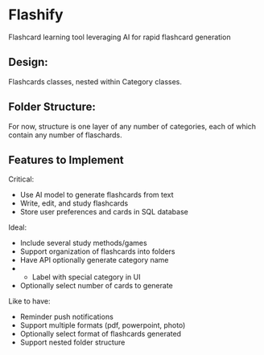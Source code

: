 # Flashify
Flashcard learning tool leveraging AI for rapid flashcard generation


## Design:

Flashcards classes, nested within Category classes. 



## Folder Structure:
For now, structure is one layer of any number of categories, each of which contain any number of flaschards. 

## Features to Implement

Critical: 

* Use AI model to generate flashcards from text
* Write, edit, and study flashcards 
* Store user preferences and cards in SQL database


Ideal:
* Include several study methods/games
* Support organization of flashcards into folders
* Have API optionally generate category name
* * Label with special category in UI
* Optionally select number of cards to generate

Like to have:
* Reminder push notifications
* Support multiple formats (pdf, powerpoint, photo)
* Optionally select format of flashcards generated
* Support nested folder structure
